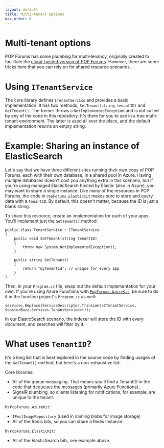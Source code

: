 ```yaml
---
layout: default
title: Multi-tenant options
nav_order: 8
---
```

# Multi-tenant options

POP Forums has some plumbing for multi-tenancy, originally created to facilitate the [cloud-hosted version of POP Forums](https://popforums.com/). However, there are some tricks here that you can rely on for shared resource scenarios.

# Using `ITenantService`

The core library defines `ITenantService` and provides a basic implementation. It has two methods, `SetTenant(string tenantID)` and `GetTenant()`. The former throws a `NotImplementedException` and is not called by any of the code in this repository. It's there for you to use in a true multi-tenant environment. The latter is used all over the place, and the default implementation returns an empty string.

# Example: Sharing an instance of ElasticSearch

Let's say that we have three different sites running their own copy of POP Forums, each with their own database, in a shared pool in Azure. Having multiple databases doesn't cost you anything extra in this scenario, but if you're using managed ElasticSearch hosted by Elastic (also in Azure), you may want to share a single instance. Like many of the resources in POP Forums, the code in [`PopForums.ElasticKit`](elastickitlibrary.md) makes sure to store and query data with a `TenantID`. By default, this doesn't matter, because the ID is just a blank string.

To share this resource, create an implementation for each of your apps. You'll implement just the `GetTenant()` method:
```
public class TenantService : ITenantService
{
    public void SetTenant(string tenantID)
    {
        throw new System.NotImplementedException();
    }

    public string GetTenant()
    {
        return "mytenantid"; // unique for every app
    }
}
```
Then, in your `Program.cs` file, swap out the default implementation for your own. If you're using Azure Functions with [`PopForums.AzureKit`](azurekitlibrary.md), be sure to do it in the function project's `Program.cs` as well:
```
services.Replace(ServiceDescriptor.Transient<ITenantService, CoasterBuzz.Services.TenantService>());
```
In our ElasticSearch scenario, the indexer will store the ID with every document, and searches will filter by it.

# What uses `TenantID`?

It's a long list that is best explored in the source code by finding usages of the `GetTenant()` method, but here's a non-exhaustive list:

Core libraries:
* All of the queue messaging. That means you'll find a TenantID in the code that dequeues the messages (primarily Azure Functions).
* SignalR plumbing, so clients listening for notifications, for example, are unique to the tenant.

In `PopForums.AzureKit`:
* `IPostImageRepository` (used in naming blobs for image storage)
* All of the Redis bits, so you can share a Redis instance.

In `PopForums.ElasticKit`:
* All of the ElasticSearch bits, see example above.

